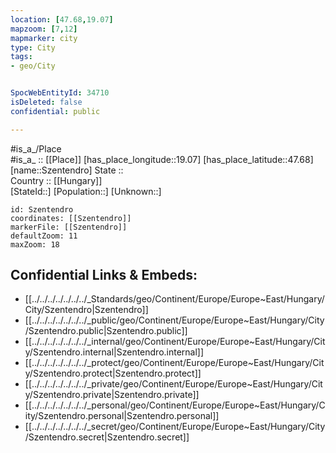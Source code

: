 ```yaml
---
location: [47.68,19.07] 
mapzoom: [7,12] 
mapmarker: city 
type: City
tags:
- geo/City


SpocWebEntityId: 34710
isDeleted: false
confidential: public

---
```

#is_a_/Place  
#is_a_ :: [[Place]] 
[has_place_longitude::19.07] 
[has_place_latitude::47.68] 
[name::Szentendro] 
State ::  
Country :: [[Hungary]]  
[StateId::] 
[Population::] 
[Unknown::] 


```leaflet
id: Szentendro
coordinates: [[Szentendro]] 
markerFile: [[Szentendro]] 
defaultZoom: 11 
maxZoom: 18
```


## Confidential Links & Embeds: 
- [[../../../../../../../_Standards/geo/Continent/Europe/Europe~East/Hungary/City/Szentendro|Szentendro]] 
- [[../../../../../../../_public/geo/Continent/Europe/Europe~East/Hungary/City/Szentendro.public|Szentendro.public]] 
- [[../../../../../../../_internal/geo/Continent/Europe/Europe~East/Hungary/City/Szentendro.internal|Szentendro.internal]] 
- [[../../../../../../../_protect/geo/Continent/Europe/Europe~East/Hungary/City/Szentendro.protect|Szentendro.protect]] 
- [[../../../../../../../_private/geo/Continent/Europe/Europe~East/Hungary/City/Szentendro.private|Szentendro.private]] 
- [[../../../../../../../_personal/geo/Continent/Europe/Europe~East/Hungary/City/Szentendro.personal|Szentendro.personal]] 
- [[../../../../../../../_secret/geo/Continent/Europe/Europe~East/Hungary/City/Szentendro.secret|Szentendro.secret]] 
